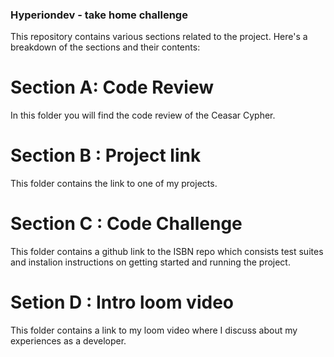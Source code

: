 ### Hyperiondev - take home challenge

This repository contains various sections related to the project. Here's a breakdown of the sections and their contents:

# Section A: Code Review

In this  folder you will find the code review of the Ceasar Cypher.

# Section B : Project link

This folder contains the link to one of my projects.

# Section C : Code Challenge

This folder contains a github link to the ISBN  repo which consists test suites and instalion instructions on getting started and running the project.

# Setion D : Intro loom video
This folder contains a link to my loom video where I discuss about my experiences as a developer.